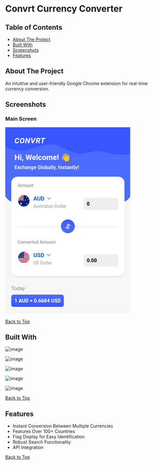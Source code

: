 # Convrt Currency Converter

## Table of Contents
- [About The Project](#about-the-project)
- [Built With](#built-with)
- [Screenshots](#screenshots)
- [Features](#features)

## About The Project
An intuitive and user-friendly Google Chrome extension for real-time currency conversion. 

## Screenshots

### Main Screen

![](screenshots/Convrt-Main-Screen.png)

[Back to Top](#convrt-currency-converter)

## Built With
![image](https://img.shields.io/badge/HTML5-E34F26?style=for-the-badge&logo=html5&logoColor=white)

![image](https://img.shields.io/badge/CSS3-1572B6?style=for-the-badge&logo=css3&logoColor=white)

![image](https://img.shields.io/badge/JavaScript-323330?style=for-the-badge&logo=javascript&logoColor=F7DF1E)

![image](https://img.shields.io/badge/Webpack-8DD6F9?style=for-the-badge&logo=Webpack&logoColor=white)

![image](https://img.shields.io/badge/React-20232A?style=for-the-badge&logo=react&logoColor=61DAFB)

[Back to Top](#convrt-currency-converter)

## Features

- Instant Conversion Between Multiple Currencies
- Features Over 100+ Countries
- Flag Display for Easy Identification
- Robust Search Functionality
- API Integration

[Back to Top](#convrt-currency-converter)

